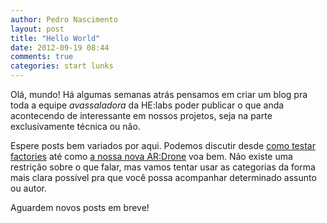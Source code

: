 ```yaml
---
author: Pedro Nascimento
layout: post
title: "Hello World"
date: 2012-09-19 08:44
comments: true
categories: start lunks
---
```


Olá, mundo! Há algumas semanas atrás pensamos em criar um blog pra toda
a equipe *avassaladora* da HE:labs poder publicar o que anda acontecendo
de interessante em nossos projetos, seja na parte exclusivamente técnica
ou não.

Espere posts bem variados por aqui. Podemos discutir desde [como testar
factories][postrodrigo] até como [a nossa nova AR:Drone][drone] voa bem. Não existe uma
restrição sobre o que falar, mas vamos tentar usar as categorias da
forma mais clara possível pra que você possa acompanhar determinado
assunto ou autor.

Aguardem novos posts em breve!

[postrodrigo]: http://rodrigopinto.me/2012/09/12/testando-factories-para-manter-a-sanidade/
[drone]: http://www.youtube.com/watch?v=EYvTJnWrH2Q
